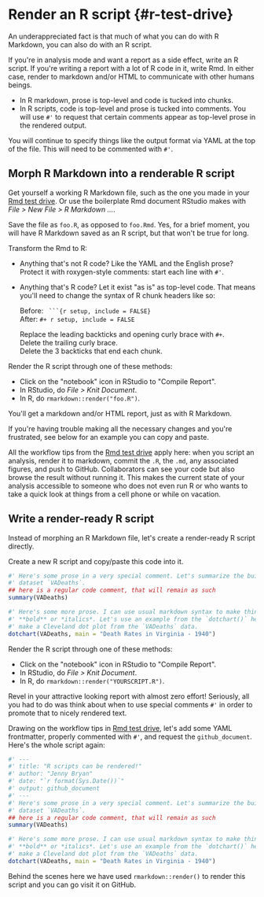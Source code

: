 # Render an R script {#r-test-drive}

An underappreciated fact is that much of what you can do with R Markdown, you can also do with an R script.

If you're in analysis mode and want a report as a side effect, write an R script. If you're writing a report with a lot of R code in it, write Rmd. In either case, render to markdown and/or HTML to communicate with other humans beings.

  * In R markdown, prose is top-level and code is tucked into chunks.
  * In R scripts, code is top-level and prose is tucked into comments. You will use `#'` to request that certain comments appear as top-level prose in the rendered output.

You will continue to specify things like the output format via YAML at the top of the file. This will need to be commented with `#'`.

## Morph R Markdown into a renderable R script

Get yourself a working R Markdown file, such as the one you made in your [Rmd test drive](#rmd-test-drive). Or use the boilerplate Rmd document RStudio makes with *File > New File > R Markdown ...*.

Save the file as `foo.R`, as opposed to `foo.Rmd`. Yes, for a brief moment, you will have R Markdown saved as an R script, but that won't be true for long.

Transform the Rmd to R:

  * Anything that's not R code? Like the YAML and the English prose? Protect it with roxygen-style comments: start each line with `#'`.
  * Anything that's R code? Let it exist "as is" as top-level code. That means you'll need to change the syntax of R chunk headers like so:
  
    Before: ` ```{r setup, include = FALSE}`  
    After: `#+ r setup, include = FALSE`

    Replace the leading backticks and opening curly brace with `#+`.  
    Delete the trailing curly brace.  
    Delete the 3 backticks that end each chunk.

Render the R script through one of these methods:

  * Click on the "notebook" icon in RStudio to "Compile Report".
  * In RStudio, do *File > Knit Document*.
  * In R, do `rmarkdown::render("foo.R")`.

You'll get a markdown and/or HTML report, just as with R Markdown.

If you're having trouble making all the necessary changes and you're frustrated, see below for an example you can copy and paste.

All the workflow tips from the [Rmd test drive](#rmd-test-drive) apply here: when you script an analysis, render it to markdown, commit the `.R`, the `.md`, any associated figures, and push to GitHub. Collaborators can see your code but also browse the result without running it. This makes the current state of your analysis accessible to someone who does not even run R or who wants to take a quick look at things from a cell phone or while on vacation.

## Write a render-ready R script

Instead of morphing an R Markdown file, let's create a render-ready R script directly.

Create a new R script and copy/paste this code into it.




```r
#' Here's some prose in a very special comment. Let's summarize the built-in
#' dataset `VADeaths`.
## here is a regular code comment, that will remain as such
summary(VADeaths)

#' Here's some more prose. I can use usual markdown syntax to make things
#' **bold** or *italics*. Let's use an example from the `dotchart()` help to
#' make a Cleveland dot plot from the `VADeaths` data.
dotchart(VADeaths, main = "Death Rates in Virginia - 1940")
```

Render the R script through one of these methods:

  *  Click on the "notebook" icon in RStudio to "Compile Report".
  * In RStudio, do *File > Knit Document*.
  * In R, do `rmarkdown::render("YOURSCRIPT.R")`.

Revel in your attractive looking report with almost zero effort! Seriously, all you had to do was think about when to use special comments `#'` in order to promote that to nicely rendered text.

Drawing on the workflow tips in [Rmd test drive](#rmd-test-drive), let's add some YAML frontmatter, properly commented with `#'`, and request the `github_document`. Here's the whole script again:




```r
#' ---
#' title: "R scripts can be rendered!"
#' author: "Jenny Bryan"
#' date: "`r format(Sys.Date())`"
#' output: github_document
#' ---
#' Here's some prose in a very special comment. Let's summarize the built-in
#' dataset `VADeaths`.
## here is a regular code comment, that will remain as such
summary(VADeaths)

#' Here's some more prose. I can use usual markdown syntax to make things
#' **bold** or *italics*. Let's use an example from the `dotchart()` help to
#' make a Cleveland dot plot from the `VADeaths` data.
dotchart(VADeaths, main = "Death Rates in Virginia - 1940")
```

Behind the scenes here we have used `rmarkdown::render()` to render this script and you can go visit it on GitHub.


